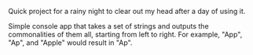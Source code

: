 Quick project for a rainy night to clear out my head after a day of using it.

Simple console app that takes a set of strings and outputs the commonalities of them all, starting from left to right. For example, "App", "Ap", and "Apple" would result in "Ap".
